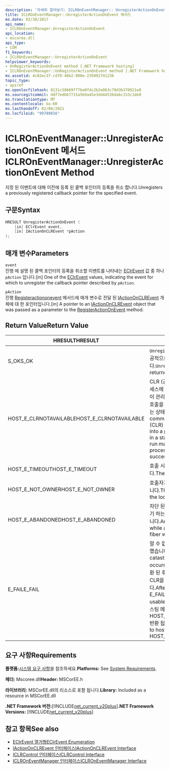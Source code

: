 ```yaml
---
description: '자세히 알아보기: ICLROnEventManager:: UnregisterActionOnEvent 메서드'
title: ICLROnEventManager::UnregisterActionOnEvent 메서드
ms.date: 03/30/2017
api_name:
- ICLROnEventManager.UnregisterActionOnEvent
api_location:
- mscoree.dll
api_type:
- COM
f1_keywords:
- ICLROnEventManager::UnregisterActionOnEvent
helpviewer_keywords:
- UnRegisterActionOnEvent method [.NET Framework hosting]
- ICLROnEventManager::UnRegisterActionOnEvent method [.NET Framework hosting]
ms.assetid: 4c02ec37-cdf0-46b2-890e-235092741236
topic_type:
- apiref
ms.openlocfilehash: 8131c58669ff7be0fdc2b2e063c70d3b370921e8
ms.sourcegitcommit: ddf7edb67715a5b9a45e3dd44536dabc153c1de0
ms.translationtype: MT
ms.contentlocale: ko-KR
ms.lasthandoff: 02/06/2021
ms.locfileid: "99789816"
---
```

# <a name="iclroneventmanagerunregisteractiononevent-method"></a><span data-ttu-id="6080e-103">ICLROnEventManager::UnregisterActionOnEvent 메서드</span><span class="sxs-lookup"><span data-stu-id="6080e-103">ICLROnEventManager::UnregisterActionOnEvent Method</span></span>

<span data-ttu-id="6080e-104">지정 된 이벤트에 대해 이전에 등록 된 콜백 포인터의 등록을 취소 합니다.</span><span class="sxs-lookup"><span data-stu-id="6080e-104">Unregisters a previously registered callback pointer for the specified event.</span></span>  
  
## <a name="syntax"></a><span data-ttu-id="6080e-105">구문</span><span class="sxs-lookup"><span data-stu-id="6080e-105">Syntax</span></span>  
  
```cpp  
HRESULT UnregisterActionOnEvent (  
    [in] EClrEvent event,  
    [in] IActionOnCLREvent *pAction  
);  
```  
  
## <a name="parameters"></a><span data-ttu-id="6080e-106">매개 변수</span><span class="sxs-lookup"><span data-stu-id="6080e-106">Parameters</span></span>  

 `event`  
 <span data-ttu-id="6080e-107">진행 에 설명 된 콜백 포인터의 등록을 취소할 이벤트를 나타내는 [EClrEvent](eclrevent-enumeration.md) 값 중 하나 `pAction` 입니다.</span><span class="sxs-lookup"><span data-stu-id="6080e-107">[in] One of the [EClrEvent](eclrevent-enumeration.md) values, indicating the event for which to unregister the callback pointer described by `pAction`.</span></span>  
  
 `pAction`  
 <span data-ttu-id="6080e-108">진행 [Registeractiononevent](iclroneventmanager-registeractiononevent-method.md) 메서드에 매개 변수로 전달 된 [IActionOnCLREvent](iactiononclrevent-interface.md) 개체에 대 한 포인터입니다.</span><span class="sxs-lookup"><span data-stu-id="6080e-108">[in] A pointer to an [IActionOnCLREvent](iactiononclrevent-interface.md) object that was passed as a parameter to the [RegisterActionOnEvent](iclroneventmanager-registeractiononevent-method.md) method.</span></span>  
  
## <a name="return-value"></a><span data-ttu-id="6080e-109">Return Value</span><span class="sxs-lookup"><span data-stu-id="6080e-109">Return Value</span></span>  
  
|<span data-ttu-id="6080e-110">HRESULT</span><span class="sxs-lookup"><span data-stu-id="6080e-110">HRESULT</span></span>|<span data-ttu-id="6080e-111">설명</span><span class="sxs-lookup"><span data-stu-id="6080e-111">Description</span></span>|  
|-------------|-----------------|  
|<span data-ttu-id="6080e-112">S_OK</span><span class="sxs-lookup"><span data-stu-id="6080e-112">S_OK</span></span>|<span data-ttu-id="6080e-113">`UnregisterActionOnEvent` 성공적으로 반환 되었습니다.</span><span class="sxs-lookup"><span data-stu-id="6080e-113">`UnregisterActionOnEvent` returned successfully.</span></span>|  
|<span data-ttu-id="6080e-114">HOST_E_CLRNOTAVAILABLE</span><span class="sxs-lookup"><span data-stu-id="6080e-114">HOST_E_CLRNOTAVAILABLE</span></span>|<span data-ttu-id="6080e-115">CLR (공용 언어 런타임)이 프로세스에 로드 되지 않았거나 CLR이 관리 코드를 실행할 수 없거나 호출을 성공적으로 처리할 수 없는 상태에 있습니다.</span><span class="sxs-lookup"><span data-stu-id="6080e-115">The common language runtime (CLR) has not been loaded into a process, or the CLR is in a state in which it cannot run managed code or process the call successfully.</span></span>|  
|<span data-ttu-id="6080e-116">HOST_E_TIMEOUT</span><span class="sxs-lookup"><span data-stu-id="6080e-116">HOST_E_TIMEOUT</span></span>|<span data-ttu-id="6080e-117">호출 시간이 초과 되었습니다.</span><span class="sxs-lookup"><span data-stu-id="6080e-117">The call timed out.</span></span>|  
|<span data-ttu-id="6080e-118">HOST_E_NOT_OWNER</span><span class="sxs-lookup"><span data-stu-id="6080e-118">HOST_E_NOT_OWNER</span></span>|<span data-ttu-id="6080e-119">호출자가 잠금을 소유 하지 않습니다.</span><span class="sxs-lookup"><span data-stu-id="6080e-119">The caller does not own the lock.</span></span>|  
|<span data-ttu-id="6080e-120">HOST_E_ABANDONED</span><span class="sxs-lookup"><span data-stu-id="6080e-120">HOST_E_ABANDONED</span></span>|<span data-ttu-id="6080e-121">차단 된 스레드나 파이버에서 대기 하는 동안 이벤트를 취소 했습니다.</span><span class="sxs-lookup"><span data-stu-id="6080e-121">An event was canceled while a blocked thread or fiber was waiting on it.</span></span>|  
|<span data-ttu-id="6080e-122">E_FAIL</span><span class="sxs-lookup"><span data-stu-id="6080e-122">E_FAIL</span></span>|<span data-ttu-id="6080e-123">알 수 없는 치명적인 오류가 발생 했습니다.</span><span class="sxs-lookup"><span data-stu-id="6080e-123">An unknown catastrophic failure occurred.</span></span> <span data-ttu-id="6080e-124">메서드가 E_FAIL 반환 된 후에는 프로세스 내에서 CLR을 더 이상 사용할 수 없습니다.</span><span class="sxs-lookup"><span data-stu-id="6080e-124">After a method returns E_FAIL, the CLR is no longer usable within the process.</span></span> <span data-ttu-id="6080e-125">호스팅 메서드를 이후에 호출 하면 HOST_E_CLRNOTAVAILABLE 반환 됩니다.</span><span class="sxs-lookup"><span data-stu-id="6080e-125">Subsequent calls to hosting methods return HOST_E_CLRNOTAVAILABLE.</span></span>|  
  
## <a name="requirements"></a><span data-ttu-id="6080e-126">요구 사항</span><span class="sxs-lookup"><span data-stu-id="6080e-126">Requirements</span></span>  

 <span data-ttu-id="6080e-127">**플랫폼:**[시스템 요구 사항](../../get-started/system-requirements.md)을 참조하세요.</span><span class="sxs-lookup"><span data-stu-id="6080e-127">**Platforms:** See [System Requirements](../../get-started/system-requirements.md).</span></span>  
  
 <span data-ttu-id="6080e-128">**헤더:** Mscoree.dll</span><span class="sxs-lookup"><span data-stu-id="6080e-128">**Header:** MSCorEE.h</span></span>  
  
 <span data-ttu-id="6080e-129">**라이브러리:** MSCorEE.dll의 리소스로 포함 됩니다.</span><span class="sxs-lookup"><span data-stu-id="6080e-129">**Library:** Included as a resource in MSCorEE.dll</span></span>  
  
 <span data-ttu-id="6080e-130">**.NET Framework 버전:**[!INCLUDE[net_current_v20plus](../../../../includes/net-current-v20plus-md.md)]</span><span class="sxs-lookup"><span data-stu-id="6080e-130">**.NET Framework Versions:** [!INCLUDE[net_current_v20plus](../../../../includes/net-current-v20plus-md.md)]</span></span>  
  
## <a name="see-also"></a><span data-ttu-id="6080e-131">참고 항목</span><span class="sxs-lookup"><span data-stu-id="6080e-131">See also</span></span>

- [<span data-ttu-id="6080e-132">EClrEvent 열거형</span><span class="sxs-lookup"><span data-stu-id="6080e-132">EClrEvent Enumeration</span></span>](eclrevent-enumeration.md)
- [<span data-ttu-id="6080e-133">IActionOnCLREvent 인터페이스</span><span class="sxs-lookup"><span data-stu-id="6080e-133">IActionOnCLREvent Interface</span></span>](iactiononclrevent-interface.md)
- [<span data-ttu-id="6080e-134">ICLRControl 인터페이스</span><span class="sxs-lookup"><span data-stu-id="6080e-134">ICLRControl Interface</span></span>](iclrcontrol-interface.md)
- [<span data-ttu-id="6080e-135">ICLROnEventManager 인터페이스</span><span class="sxs-lookup"><span data-stu-id="6080e-135">ICLROnEventManager Interface</span></span>](iclroneventmanager-interface.md)

